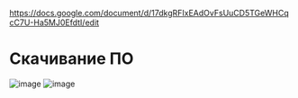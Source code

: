 https://docs.google.com/document/d/17dkgRFIxEAdOvFsUuCD5TGeWHCqcC7U-Ha5MJ0EfdtI/edit 
# Скачивание ПО
![image](https://github.com/Eroshevskiy/Demoekz/assets/97594146/4746446b-92bf-472f-9408-a4c50b56433d)
![image](https://github.com/Eroshevskiy/Demoekz/assets/97594146/9573ea5d-2a6f-401e-a8e0-a02d1bc21db7)



